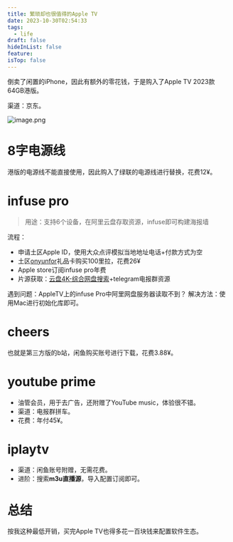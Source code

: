 ```yaml
---
title: 繁琐却也很值得的Apple TV
date: 2023-10-30T02:54:33
tags:
  - life
draft: false
hideInList: false
feature: 
isTop: false
---
```

倒卖了闲置的iPhone，因此有额外的零花钱，于是购入了Apple TV 2023款 64GB港版。


渠道：京东。

![image.png](https://bestkxt.oss-cn-guangzhou.aliyuncs.com/img/202310310435591.png)

# 8字电源线
港版的电源线不能直接使用，因此购入了绿联的电源线进行替换，花费12¥。
# infuse pro
> 用途：支持6个设备，在阿里云盘存取资源，infuse即可构建海报墙

流程：
- 申请土区Apple ID，使用大众点评模拟当地地址电话+付款方式为空
- 土区[onyunfor](https://www.oyunfor.com/)礼品卡购买100里拉，花费26¥
- Apple store订阅infuse pro年费
- 片源获取：[云盘4K-综合网盘搜索](https://www.codelicence.cn/)+telegram电报群资源

遇到问题：AppleTV上的infuse Pro中阿里网盘服务器读取不到？
解决方法：使用Mac进行初始化库即可。

# cheers
也就是第三方版的b站，闲鱼购买账号进行下载，花费3.88¥。
# youtube prime
- 油管会员，用于去广告，还附赠了YouTube music，体验很不错。
- 渠道：电报群拼车。
- 花费：年付45¥。
# iplaytv
- 渠道：闲鱼账号附赠，无需花费。
- 进阶：搜索**m3u直播源**，导入配置订阅即可。

# 总结
按我这种最低开销，买完Apple TV也得多花一百块钱来配置软件生态。

<!--more-->